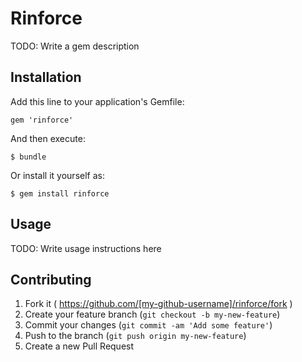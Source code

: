# Rinforce

TODO: Write a gem description

## Installation

Add this line to your application's Gemfile:

    gem 'rinforce'

And then execute:

    $ bundle

Or install it yourself as:

    $ gem install rinforce

## Usage

TODO: Write usage instructions here

## Contributing

1. Fork it ( https://github.com/[my-github-username]/rinforce/fork )
2. Create your feature branch (`git checkout -b my-new-feature`)
3. Commit your changes (`git commit -am 'Add some feature'`)
4. Push to the branch (`git push origin my-new-feature`)
5. Create a new Pull Request
